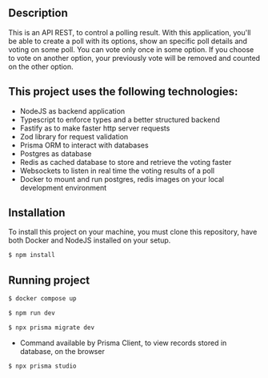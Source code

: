 Description
-
This is an API REST, to control a polling result. With this application, you'll be able to create a poll with its options, show an
specific poll details and voting on some poll.
You can vote only once in some option. If you choose to vote on another option, your previously vote will be removed and counted on
the other option.

This project uses the following technologies:
- 
- NodeJS as backend application
- Typescript to enforce types and a better structured backend
- Fastify as to make faster http server requests
- Zod library for request validation
- Prisma ORM to interact with databases
- Postgres as database
- Redis as cached database to store and retrieve the voting faster
- Websockets to listen in real time the voting results of a poll
- Docker to mount and run postgres, redis images on your local development environment

Installation
-

To install this project on your machine, you must clone this repository, have both Docker and NodeJS installed on your setup.

```bash
$ npm install
```

Running project
-

```bash
$ docker compose up
```

```bash
$ npm run dev
```

```bash
$ npx prisma migrate dev
```

- Command available by Prisma Client, to view records stored in database, on the browser

```bash
$ npx prisma studio
```
